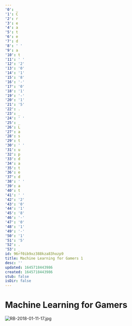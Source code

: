 ```yaml
---
'0': _
'1': C
'2': r
'3': e
'4': a
'5': t
'6': e
'7': d
'8': ' '
'9': a
'10': t
'11': ' '
'12': '2'
'13': '0'
'14': '1'
'15': '8'
'16': '-'
'17': '0'
'18': '1'
'19': '-'
'20': '1'
'21': '5'
'22': .
'23': _
'24': ' '
'25': _
'26': L
'27': a
'28': s
'29': t
'30': ' '
'31': u
'32': p
'33': d
'34': a
'35': t
'36': e
'37': d
'38': ' '
'39': a
'40': t
'41': ' '
'42': '2'
'43': '0'
'44': '1'
'45': '8'
'46': '-'
'47': '0'
'48': '1'
'49': '-'
'50': '1'
'51': '5'
'52': .
'53': _
id: 96rf0ib9xz388kza83hozp9
title: Machine Learning for Gamers 1
desc: ''
updated: 1645718443986
created: 1645718443986
stub: false
isDir: false
---
```


# Machine Learning for Gamers


![RB-2018-01-11-17.jpg](./_resources/Machine_Learning_for_Gamers.1.resources/RB-2018-01-11-17.jpg)

